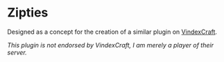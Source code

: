 # Zipties

Designed as a concept for the creation of a similar plugin on [VindexCraft](http://vindexcraft.net).

*This plugin is not endorsed by VindexCraft, I am merely a player of their server.*
